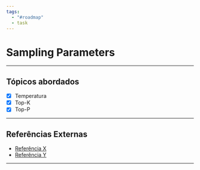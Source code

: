 ```yaml
---
tags:
  - "#roadmap"
  - task
---
```


# Sampling Parameters

---
## Tópicos abordados

- [x] Temperatura
- [x] Top-K
- [x] Top-P

---

## Referências Externas
- [Referência X](https://google.com)
- [Referência Y](https://google.com)

---
